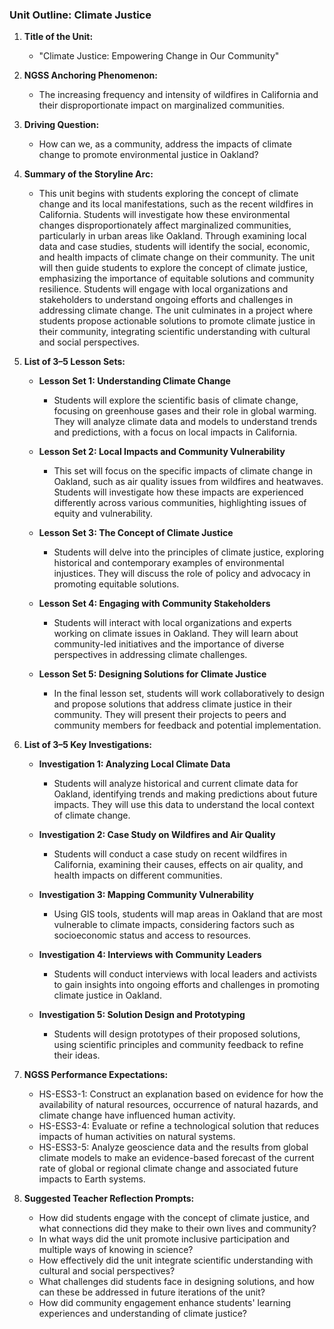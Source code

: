 ### Unit Outline: Climate Justice

1. **Title of the Unit:**
   - "Climate Justice: Empowering Change in Our Community"

2. **NGSS Anchoring Phenomenon:**
   - The increasing frequency and intensity of wildfires in California and their disproportionate impact on marginalized communities.

3. **Driving Question:**
   - How can we, as a community, address the impacts of climate change to promote environmental justice in Oakland?

4. **Summary of the Storyline Arc:**
   - This unit begins with students exploring the concept of climate change and its local manifestations, such as the recent wildfires in California. Students will investigate how these environmental changes disproportionately affect marginalized communities, particularly in urban areas like Oakland. Through examining local data and case studies, students will identify the social, economic, and health impacts of climate change on their community. The unit will then guide students to explore the concept of climate justice, emphasizing the importance of equitable solutions and community resilience. Students will engage with local organizations and stakeholders to understand ongoing efforts and challenges in addressing climate change. The unit culminates in a project where students propose actionable solutions to promote climate justice in their community, integrating scientific understanding with cultural and social perspectives.

5. **List of 3–5 Lesson Sets:**

   - **Lesson Set 1: Understanding Climate Change**
     - Students will explore the scientific basis of climate change, focusing on greenhouse gases and their role in global warming. They will analyze climate data and models to understand trends and predictions, with a focus on local impacts in California.

   - **Lesson Set 2: Local Impacts and Community Vulnerability**
     - This set will focus on the specific impacts of climate change in Oakland, such as air quality issues from wildfires and heatwaves. Students will investigate how these impacts are experienced differently across various communities, highlighting issues of equity and vulnerability.

   - **Lesson Set 3: The Concept of Climate Justice**
     - Students will delve into the principles of climate justice, exploring historical and contemporary examples of environmental injustices. They will discuss the role of policy and advocacy in promoting equitable solutions.

   - **Lesson Set 4: Engaging with Community Stakeholders**
     - Students will interact with local organizations and experts working on climate issues in Oakland. They will learn about community-led initiatives and the importance of diverse perspectives in addressing climate challenges.

   - **Lesson Set 5: Designing Solutions for Climate Justice**
     - In the final lesson set, students will work collaboratively to design and propose solutions that address climate justice in their community. They will present their projects to peers and community members for feedback and potential implementation.

6. **List of 3–5 Key Investigations:**

   - **Investigation 1: Analyzing Local Climate Data**
     - Students will analyze historical and current climate data for Oakland, identifying trends and making predictions about future impacts. They will use this data to understand the local context of climate change.

   - **Investigation 2: Case Study on Wildfires and Air Quality**
     - Students will conduct a case study on recent wildfires in California, examining their causes, effects on air quality, and health impacts on different communities.

   - **Investigation 3: Mapping Community Vulnerability**
     - Using GIS tools, students will map areas in Oakland that are most vulnerable to climate impacts, considering factors such as socioeconomic status and access to resources.

   - **Investigation 4: Interviews with Community Leaders**
     - Students will conduct interviews with local leaders and activists to gain insights into ongoing efforts and challenges in promoting climate justice in Oakland.

   - **Investigation 5: Solution Design and Prototyping**
     - Students will design prototypes of their proposed solutions, using scientific principles and community feedback to refine their ideas.

7. **NGSS Performance Expectations:**
   - HS-ESS3-1: Construct an explanation based on evidence for how the availability of natural resources, occurrence of natural hazards, and climate change have influenced human activity.
   - HS-ESS3-4: Evaluate or refine a technological solution that reduces impacts of human activities on natural systems.
   - HS-ESS3-5: Analyze geoscience data and the results from global climate models to make an evidence-based forecast of the current rate of global or regional climate change and associated future impacts to Earth systems.

8. **Suggested Teacher Reflection Prompts:**
   - How did students engage with the concept of climate justice, and what connections did they make to their own lives and community?
   - In what ways did the unit promote inclusive participation and multiple ways of knowing in science?
   - How effectively did the unit integrate scientific understanding with cultural and social perspectives?
   - What challenges did students face in designing solutions, and how can these be addressed in future iterations of the unit?
   - How did community engagement enhance students' learning experiences and understanding of climate justice?